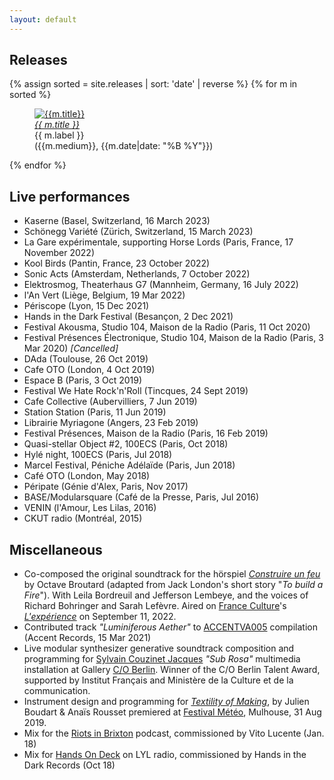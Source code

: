 ```yaml
---
layout: default
---
```


## Releases

{% assign sorted = site.releases | sort: 'date' | reverse %}
{% for m in sorted %}
<figure class="thumbnail">
  <a href="{{m.url}}"><img src="assets/img/{{m.cover}}" alt="{{m.title}}" /></a>
  <figcaption>
    <a href="{{m.url}}"><em>{{ m.title }}</em></a>
    <br />
    {{ m.label }}
    <br />
    ({{m.medium}}, {{m.date|date: "%B %Y"}})
  </figcaption>
</figure>
{% endfor %}

## Live performances

- Kaserne (Basel, Switzerland, 16 March 2023)
- Schönegg Variété (Zürich, Switzerland, 15 March 2023)
- La Gare expérimentale, supporting Horse Lords (Paris, France, 17 November 2022)
- Kool Birds (Pantin, France, 23 October 2022)
- Sonic Acts (Amsterdam, Netherlands, 7 October 2022)
- Elektrosmog, Theaterhaus G7 (Mannheim, Germany, 16 July 2022)
- l'An Vert (Liège, Belgium, 19 Mar 2022)
- Périscope (Lyon, 15 Dec 2021)
- Hands in the Dark Festival (Besançon, 2 Dec 2021)
- Festival Akousma, Studio 104, Maison de la Radio (Paris, 11 Oct 2020)
- Festival Présences Électronique, Studio 104, Maison de la Radio (Paris, 3 Mar 2020) _[Cancelled]_
- DAda (Toulouse, 26 Oct 2019)
- Cafe OTO (London, 4 Oct 2019)
- Espace B (Paris, 3 Oct 2019)
- Festival We Hate Rock'n'Roll (Tincques, 24 Sept 2019)
- Cafe Collective (Aubervilliers, 7 Jun 2019)
- Station Station (Paris, 11 Jun 2019)
- Librairie Myriagone (Angers, 23 Feb 2019)
- Festival Présences, Maison de la Radio (Paris, 16 Feb 2019)
- Quasi-stellar Object #2, 100ECS (Paris, Oct 2018)
- Hylé night, 100ECS (Paris, Jul 2018)
- Marcel Festival, Péniche Adélaïde (Paris, Jun 2018)
- Café OTO (London, May 2018)
- Péripate (Génie d'Alex, Paris, Nov 2017)
- BASE/Modularsquare (Café de la Presse, Paris, Jul 2016)
- VENIN (l'Amour, Les Lilas, 2016)
- CKUT radio (Montréal, 2015)

## Miscellaneous

- Co-composed the original soundtrack for the hörspiel [_Construire un feu_](https://www.radiofrance.fr/franceculture/podcasts/l-experience/construire-un-feu-5519506) by Octave Broutard (adapted from Jack London's short story "_To build a Fire_"). With Leila Bordreuil and Jefferson Lembeye, and the voices of Richard Bohringer and Sarah Lefèvre. Aired on [France Culture](https://www.radiofrance.fr/franceculture)'s [_L'expérience_](https://www.radiofrance.fr/franceculture/podcasts/l-experience) on September 11, 2022.
- Contributed track _"Luminiferous Aether"_ to [ACCENTVA005](https://accentsrecords.bandcamp.com/album/accentva005-various-artists-005) compilation (Accent Records, 15 Mar 2021)
- Live modular synthesizer generative soundtrack composition and
  programming for [Sylvain Couzinet Jacques](http://www.couzinetjacques.com/) _"Sub Rosa"_ multimedia installation at
  Gallery [C/O Berlin](https://www.co-berlin.org/co-berlin-talent-award-0). Winner of the C/O Berlin Talent Award, supported by
  Institut Français and Ministère de la Culture et de la communication.
- Instrument design and programming for [_Textility of Making_](https://julienboudart.net/?page_id=586), by Julien Boudart & Anaïs Rousset premiered at [Festival Météo](https://ajc-jazz.eu/meteo-mulhouse-music-festival-2019/), Mulhouse, 31 Aug 2019.
- Mix for the [Riots in Brixton](https://www.mixcloud.com/RiotsInBrixton/riots-in-brixton-scene-35-matthias-puech-290118) podcast, commissioned by Vito Lucente (Jan. 18)    
- Mix for [Hands On Deck](https://www.mixcloud.com/lylradio/hands-on-deck-8/) on LYL radio, commissioned by Hands in the Dark
  Records (Oct 18)
